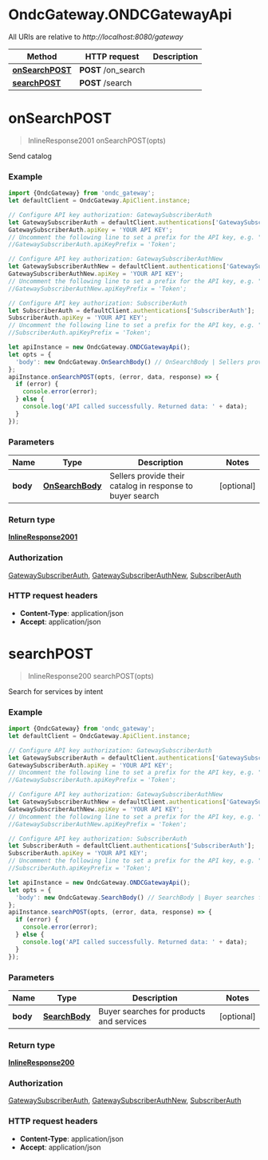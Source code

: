 # OndcGateway.ONDCGatewayApi

All URIs are relative to *http://localhost:8080/gateway*

Method | HTTP request | Description
------------- | ------------- | -------------
[**onSearchPOST**](ONDCGatewayApi.md#onSearchPOST) | **POST** /on_search | 
[**searchPOST**](ONDCGatewayApi.md#searchPOST) | **POST** /search | 

<a name="onSearchPOST"></a>
# **onSearchPOST**
> InlineResponse2001 onSearchPOST(opts)



Send catalog

### Example
```javascript
import {OndcGateway} from 'ondc_gateway';
let defaultClient = OndcGateway.ApiClient.instance;

// Configure API key authorization: GatewaySubscriberAuth
let GatewaySubscriberAuth = defaultClient.authentications['GatewaySubscriberAuth'];
GatewaySubscriberAuth.apiKey = 'YOUR API KEY';
// Uncomment the following line to set a prefix for the API key, e.g. "Token" (defaults to null)
//GatewaySubscriberAuth.apiKeyPrefix = 'Token';

// Configure API key authorization: GatewaySubscriberAuthNew
let GatewaySubscriberAuthNew = defaultClient.authentications['GatewaySubscriberAuthNew'];
GatewaySubscriberAuthNew.apiKey = 'YOUR API KEY';
// Uncomment the following line to set a prefix for the API key, e.g. "Token" (defaults to null)
//GatewaySubscriberAuthNew.apiKeyPrefix = 'Token';

// Configure API key authorization: SubscriberAuth
let SubscriberAuth = defaultClient.authentications['SubscriberAuth'];
SubscriberAuth.apiKey = 'YOUR API KEY';
// Uncomment the following line to set a prefix for the API key, e.g. "Token" (defaults to null)
//SubscriberAuth.apiKeyPrefix = 'Token';

let apiInstance = new OndcGateway.ONDCGatewayApi();
let opts = { 
  'body': new OndcGateway.OnSearchBody() // OnSearchBody | Sellers provide their catalog in response to buyer search
};
apiInstance.onSearchPOST(opts, (error, data, response) => {
  if (error) {
    console.error(error);
  } else {
    console.log('API called successfully. Returned data: ' + data);
  }
});
```

### Parameters

Name | Type | Description  | Notes
------------- | ------------- | ------------- | -------------
 **body** | [**OnSearchBody**](OnSearchBody.md)| Sellers provide their catalog in response to buyer search | [optional] 

### Return type

[**InlineResponse2001**](InlineResponse2001.md)

### Authorization

[GatewaySubscriberAuth](../README.md#GatewaySubscriberAuth), [GatewaySubscriberAuthNew](../README.md#GatewaySubscriberAuthNew), [SubscriberAuth](../README.md#SubscriberAuth)

### HTTP request headers

 - **Content-Type**: application/json
 - **Accept**: application/json

<a name="searchPOST"></a>
# **searchPOST**
> InlineResponse200 searchPOST(opts)



Search for services by intent

### Example
```javascript
import {OndcGateway} from 'ondc_gateway';
let defaultClient = OndcGateway.ApiClient.instance;

// Configure API key authorization: GatewaySubscriberAuth
let GatewaySubscriberAuth = defaultClient.authentications['GatewaySubscriberAuth'];
GatewaySubscriberAuth.apiKey = 'YOUR API KEY';
// Uncomment the following line to set a prefix for the API key, e.g. "Token" (defaults to null)
//GatewaySubscriberAuth.apiKeyPrefix = 'Token';

// Configure API key authorization: GatewaySubscriberAuthNew
let GatewaySubscriberAuthNew = defaultClient.authentications['GatewaySubscriberAuthNew'];
GatewaySubscriberAuthNew.apiKey = 'YOUR API KEY';
// Uncomment the following line to set a prefix for the API key, e.g. "Token" (defaults to null)
//GatewaySubscriberAuthNew.apiKeyPrefix = 'Token';

// Configure API key authorization: SubscriberAuth
let SubscriberAuth = defaultClient.authentications['SubscriberAuth'];
SubscriberAuth.apiKey = 'YOUR API KEY';
// Uncomment the following line to set a prefix for the API key, e.g. "Token" (defaults to null)
//SubscriberAuth.apiKeyPrefix = 'Token';

let apiInstance = new OndcGateway.ONDCGatewayApi();
let opts = { 
  'body': new OndcGateway.SearchBody() // SearchBody | Buyer searches for products and services
};
apiInstance.searchPOST(opts, (error, data, response) => {
  if (error) {
    console.error(error);
  } else {
    console.log('API called successfully. Returned data: ' + data);
  }
});
```

### Parameters

Name | Type | Description  | Notes
------------- | ------------- | ------------- | -------------
 **body** | [**SearchBody**](SearchBody.md)| Buyer searches for products and services | [optional] 

### Return type

[**InlineResponse200**](InlineResponse200.md)

### Authorization

[GatewaySubscriberAuth](../README.md#GatewaySubscriberAuth), [GatewaySubscriberAuthNew](../README.md#GatewaySubscriberAuthNew), [SubscriberAuth](../README.md#SubscriberAuth)

### HTTP request headers

 - **Content-Type**: application/json
 - **Accept**: application/json

